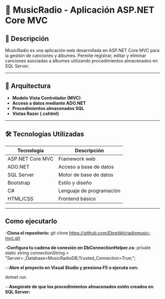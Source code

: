 # 🎵 MusicRadio - Aplicación ASP.NET Core MVC

## 📌 Descripción

MusicRadio es una aplicación web desarrollada en ASP.NET Core MVC para la gestión de canciones y álbumes. Permite registrar, editar y eliminar canciones asociadas a álbumes utilizando procedimientos almacenados en SQL Server.

---

## 🧱 Arquitectura

- **Modelo Vista Controlador (MVC)**
- **Acceso a datos mediante ADO.NET**
- **Procedimientos almacenados SQL**
- **Vistas Razor (.cshtml)**

---

## 🛠️ Tecnologías Utilizadas

| Tecnología | Descripción |
|------------|-------------|
| ASP.NET Core MVC | Framework web |
| ADO.NET | Acceso a base de datos |
| SQL Server | Motor de base de datos |
| Bootstrap | Estilo y diseño |
| C# | Lenguaje de programación |
| HTML/CSS | Frontend básico |

---

## Como ejecutarlo
-**Clona el repositorio:**
git clone https://github.com/Ebreitkh/radiomusic-mvc.git

-**Configura tu cadena de conexión en DbConnectionHelper.cs:**
private static string connectionString = "Server=.;Database=MusicRadioDB;Trusted_Connection=True;";

--**Abre el proyecto en Visual Studio y presiona F5 o ejecuta con:**

dotnet run

--**Asegúrate de que los procedimientos almacenados estén creados en SQL Server:**



